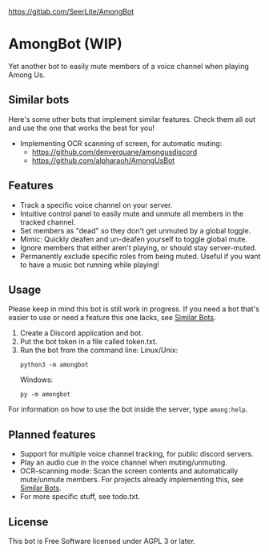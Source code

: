 https://gitlab.com/SeerLite/AmongBot

# AmongBot (WIP)
Yet another bot to easily mute members of a voice channel when playing Among Us.

## Similar bots
Here's some other bots that implement similar features. Check them all out and use the one that works the best for you!
* Implementing OCR scanning of screen, for automatic muting:
    - https://github.com/denverquane/amongusdiscord
    - https://github.com/alpharaoh/AmongUsBot

## Features
* Track a specific voice channel on your server.
* Intuitive control panel to easily mute and unmute all members in the tracked channel.
* Set members as "dead" so they don't get unmuted by a global toggle.
* Mimic: Quickly deafen and un-deafen yourself to toggle global mute.
* Ignore members that either aren't playing, or should stay server-muted.
* Permanently exclude specific roles from being muted. Useful if you want to have a music bot running while playing!


## Usage
Please keep in mind this bot is still work in progress. If you need a bot that's easier to use or need a feature this one lacks, see [Similar Bots](#similar-bots).
1. Create a Discord application and bot.
2. Put the bot token in a file called token.txt.
3. Run the bot from the command line:
    Linux/Unix:
    ```
    python3 -m amongbot
    ```
    Windows:
    ```
    py -m amongbot
    ```
For information on how to use the bot inside the server, type `among:help`.

## Planned features
* Support for multiple voice channel tracking, for public discord servers.
* Play an audio cue in the voice channel when muting/unmuting.
* OCR-scanning mode: Scan the screen contents and automatically mute/unmute members. For projects already implementing this, see [Similar Bots](#similar-bots).
* For more specific stuff, see todo.txt.

## License
This bot is Free Software licensed under AGPL 3 or later.

